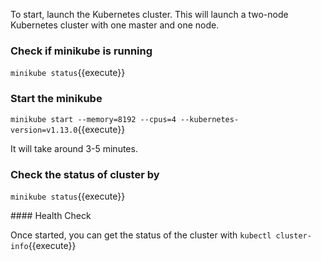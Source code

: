 To start, launch the Kubernetes cluster. This will launch a two-node Kubernetes cluster with one master and one node.


### Check if minikube is running

`minikube status`{{execute}}

### Start the minikube 

`minikube start --memory=8192 --cpus=4 --kubernetes-version=v1.13.0`{{execute}}

It will take around 3-5 minutes. 

### Check the status of cluster by 

`minikube status`{{execute}}

#### Health Check

Once started, you can get the status of the cluster with `kubectl cluster-info`{{execute}}

